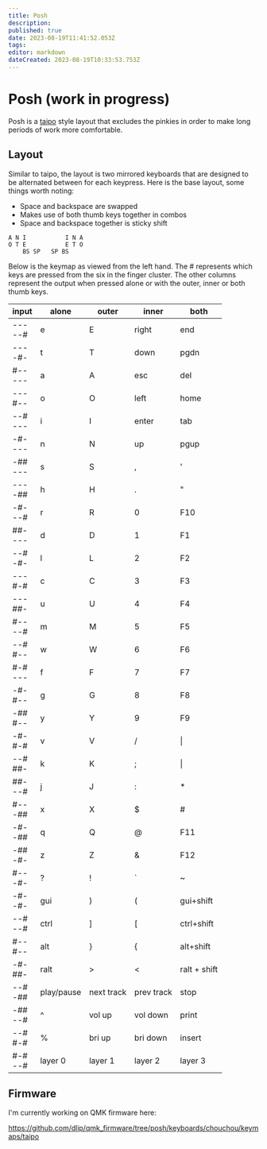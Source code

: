 ```yaml
---
title: Posh
description: 
published: true
date: 2023-08-19T11:41:52.053Z
tags: 
editor: markdown
dateCreated: 2023-08-19T10:33:53.753Z
---
```


# Posh (work in progress)

Posh is a [taipo](/en/keymaps/taipo) style layout that excludes the pinkies in order to make long periods of work more comfortable.

## Layout

Similar to taipo, the layout is two mirrored keyboards that are designed to be alternated between for each keypress. Here is the base layout, some things worth noting:

- Space and backspace are swapped
- Makes use of both thumb keys together in combos
- Space and backspace together is sticky shift

```
A N I           I N A
O T E           E T O
    BS SP   SP BS
```

Below is the keymap as viewed from the left hand. The # represents which keys are pressed from the six in the finger cluster. The other columns represent the output when pressed alone or with the outer, inner or both thumb keys.


|input|alone|outer|inner|both|
|---|---|---|---|---|
|---  <br>--#|e|E|right|end|
|---  <br>-#-|t|T|down|pgdn|
|#--  <br>---|a|A|esc|del|
|---  <br>#--|o|O|left|home|
|--#  <br>---|i|I|enter|tab|
|-#-  <br>---|n|N|up|pgup|
|-##  <br>---|s|S|,|'|
|---  <br>-##|h|H|.|"|
|-#-  <br>--#|r|R|0|F10|
|##-  <br>---|d|D|1|F1|
|--#  <br>-#-|l|L|2|F2|
|---  <br>#-#|c|C|3|F3|
|---  <br>##-|u|U|4|F4|
|#--  <br>--#|m|M|5|F5|
|--#  <br>#--|w|W|6|F6|
|#-#  <br>---|f|F|7|F7|
|-#-  <br>#--|g|G|8|F8|
|-##  <br>#--|y|Y|9|F9|
|-#-  <br>#-#|v|V|/|\|
|--#  <br>##-|k|K|;|\||
|##-  <br>--#|j|J|:|*|
|#--  <br>-##|x|X|$|#|
|-#-  <br>-##|q|Q|@|F11|
|-##  <br>-#-|z|Z|&|F12|
|#--  <br>-#-|?|!|\`|~|
|-#-  <br>-#-|gui|)|(|gui+shift|
|--#  <br>--#|ctrl|]|\[|ctrl+shift|
|#--  <br>#--|alt|}|{|alt+shift|
|-#-  <br>##-|ralt|>|<|ralt + shift|
|--#  <br>-##|play/pause|next track|prev track|stop|
|-##  <br>--#|^|vol up|vol down|print|
|--#  <br>#-#|%|bri up|bri down|insert|
|#-#  <br>--#|layer 0|layer 1|layer 2|layer 3|

## Firmware

I'm currently working on QMK firmware here:

https://github.com/dlip/qmk_firmware/tree/posh/keyboards/chouchou/keymaps/taipo